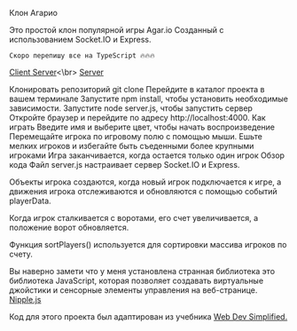 Клон Агарио

Это простой клон популярной игры Agar.io
Cозданный с использованием Socket.IO и Express.
````
Скоро перепишу все на TypeScript 🔥🔥🔥
````

<a href="https://socket.io/docs/v4/client-installation/">Client Server</a><\br>
<a href="https://socket.io/docs/v4/server-installation/">Server</a>

Клонировать репозиторий git clone
Перейдите в каталог проекта в вашем терминале
Запустите npm install, чтобы установить необходимые зависимости.
Запустите node server.js, чтобы запустить сервер
Откройте браузер и перейдите по адресу http://localhost:4000.
Как играть
Введите имя и выберите цвет, чтобы начать воспроизведение
Перемещайте игрока по игровому полю с помощью мыши.
Ешьте мелких игроков и избегайте быть съеденными более крупными игроками
Игра заканчивается, когда остается только один игрок
Обзор кода
Файл server.js настраивает сервер Socket.IO и Express.

Объекты игрока создаются, когда новый игрок подключается к игре, а движения игрока отслеживаются и обновляются с помощью событий playerData.

Когда игрок сталкивается с воротами, его счет увеличивается, а положение ворот обновляется.

Функция sortPlayers() используется для сортировки массива игроков по счету.

Вы наверно замети что у меня установлена странная библиотека это библиотека JavaScript, 
которая позволяет создавать виртуальные джойстики и сенсорные элементы управления на веб-странице.
<a href="https://yoannmoi.net/nipplejs/">Nipple.js</a>

Код для этого проекта был адаптирован из учебника <a href="https://youtu.be/JXuxYMGe4KI">Web Dev Simplified.</a>
